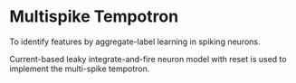 # Multispike Tempotron
To identify features by aggregate-label learning in spiking neurons.

Current-based leaky integrate-and-fire neuron model with reset is used to implement the multi-spike tempotron. 

